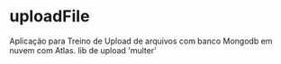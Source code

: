 # uploadFile
Aplicação para Treino de Upload de arquivos com banco Mongodb em nuvem com Atlas.
lib de upload 'multer'
